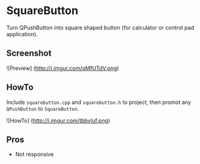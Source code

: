 SquareButton
============
Turn QPushButton into square shaped button (for calculator or control pad application).

## Screenshot ##
![Preview] (http://i.imgur.com/qMfUTdV.png)

## HowTo ##
Include `squarebutton.cpp` and `squarebutton.h` to project,
then promot any `QPushButton` to `SquareButton`.

![HowTo] (http://i.imgur.com/tbbvluf.png)

## Pros ##
* Not responsive